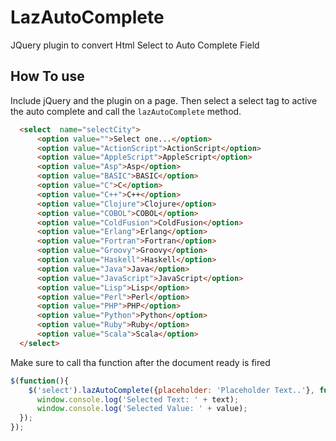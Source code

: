# LazAutoComplete
JQuery plugin to convert Html Select to Auto Complete Field

## How To use
Include jQuery and the plugin on a page. Then select a select tag to active the auto complete and call the `lazAutoComplete` method.

```html
  <select  name="selectCity">
      <option value="">Select one...</option>
      <option value="ActionScript">ActionScript</option>
      <option value="AppleScript">AppleScript</option>
      <option value="Asp">Asp</option>
      <option value="BASIC">BASIC</option>
      <option value="C">C</option>
      <option value="C++">C++</option>
      <option value="Clojure">Clojure</option>
      <option value="COBOL">COBOL</option>
      <option value="ColdFusion">ColdFusion</option>
      <option value="Erlang">Erlang</option>
      <option value="Fortran">Fortran</option>
      <option value="Groovy">Groovy</option>
      <option value="Haskell">Haskell</option>
      <option value="Java">Java</option>
      <option value="JavaScript">JavaScript</option>
      <option value="Lisp">Lisp</option>
      <option value="Perl">Perl</option>
      <option value="PHP">PHP</option>
      <option value="Python">Python</option>
      <option value="Ruby">Ruby</option>
      <option value="Scala">Scala</option>
  </select>
```

Make sure to call tha function after the document ready is fired

```js
$(function(){
	$('select').lazAutoComplete({placeholder: 'Placeholder Text..'}, function (text, value) {
      window.console.log('Selected Text: ' + text);
      window.console.log('Selected Value: ' + value);
  });
});
```
